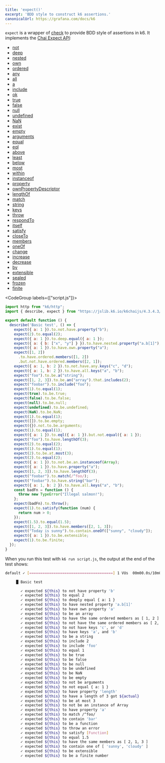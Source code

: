 ```yaml
---
title: 'expect()'
excerpt: 'BDD style to construct k6 assertions.'
canonicalUrl: https://grafana.com/docs/k6
---
```


`expect` is a wrapper of [check](/javascript-api/k6/check/) to provide BDD style of assertions in k6. It implements the [Chai Expect API](https://www.chaijs.com/api/bdd/):

<Glossary>

- [not](https://www.chaijs.com/api/bdd/#method_not)
- [deep](https://www.chaijs.com/api/bdd/#method_deep)
- [nested](https://www.chaijs.com/api/bdd/#method_nested)
- [own](https://www.chaijs.com/api/bdd/#method_own)
- [ordered](https://www.chaijs.com/api/bdd/#method_ordered)
- [any](https://www.chaijs.com/api/bdd/#method_any)
- [all](https://www.chaijs.com/api/bdd/#method_all)
- [a](https://www.chaijs.com/api/bdd/#method_a)
- [include](https://www.chaijs.com/api/bdd/#method_include)
- [ok](https://www.chaijs.com/api/bdd/#method_ok)
- [true](https://www.chaijs.com/api/bdd/#method_true)
- [false](https://www.chaijs.com/api/bdd/#method_false)
- [null](https://www.chaijs.com/api/bdd/#method_null)
- [undefined](https://www.chaijs.com/api/bdd/#method_undefined)
- [NaN](https://www.chaijs.com/api/bdd/#method_nan)
- [exist](https://www.chaijs.com/api/bdd/#method_exist)
- [empty](https://www.chaijs.com/api/bdd/#method_empty)
- [arguments](https://www.chaijs.com/api/bdd/#method_arguments)
- [equal](https://www.chaijs.com/api/bdd/#method_equal)
- [eql](https://www.chaijs.com/api/bdd/#method_eql)
- [above](https://www.chaijs.com/api/bdd/#method_above)
- [least](https://www.chaijs.com/api/bdd/#method_least)
- [below](https://www.chaijs.com/api/bdd/#method_below)
- [most](https://www.chaijs.com/api/bdd/#method_most)
- [within](https://www.chaijs.com/api/bdd/#method_within)
- [instanceof](https://www.chaijs.com/api/bdd/#method_instanceof)
- [property](https://www.chaijs.com/api/bdd/#method_property)
- [ownPropertyDescriptor](https://www.chaijs.com/api/bdd/#method_ownpropertydescriptor)
- [lengthOf](https://www.chaijs.com/api/bdd/#method_lengthOf)
- [match](https://www.chaijs.com/api/bdd/#method_match)
- [string](https://www.chaijs.com/api/bdd/#method_string)
- [keys](https://www.chaijs.com/api/bdd/#method_keys)
- [throw](https://www.chaijs.com/api/bdd/#method_throw)
- [respondTo](https://www.chaijs.com/api/bdd/#method_respondto)
- [itself](https://www.chaijs.com/api/bdd/#method_itself)
- [satisfy](https://www.chaijs.com/api/bdd/#method_satisfy)
- [closeTo](https://www.chaijs.com/api/bdd/#method_closeto)
- [members](https://www.chaijs.com/api/bdd/#method_members)
- [oneOf](https://www.chaijs.com/api/bdd/#method_oneOf)
- [change](https://www.chaijs.com/api/bdd/#method_change)
- [increase](https://www.chaijs.com/api/bdd/#method_increase)
- [decrease](https://www.chaijs.com/api/bdd/#method_decrease)
- [by](https://www.chaijs.com/api/bdd/#method_by)
- [extensible](https://www.chaijs.com/api/bdd/#method_extensible)
- [sealed](https://www.chaijs.com/api/bdd/#method_sealed)
- [frozen](https://www.chaijs.com/api/bdd/#method_frozen)
- [finite](https://www.chaijs.com/api/bdd/#method_finite)

</Glossary>

<CodeGroup labels={["script.js"]}>

<!-- eslint-skip -->
```javascript
import http from "k6/http";
import { describe, expect } from "https://jslib.k6.io/k6chaijs/4.3.4.3/index.js";

export default function () {
  describe('Basic test', () => {
    expect({ a: 1 }).to.not.have.property("b");
    expect(2).to.equal(2);
    expect({ a: 1 }).to.deep.equal({ a: 1 });
    expect({ a: { b: ["x", "y"] } }).to.have.nested.property("a.b[1]");
    expect({ a: 1 }).to.have.own.property("a");
    expect([1, 2])
      .to.have.ordered.members([1, 2])
      .but.not.have.ordered.members([2, 1]);
    expect({ a: 1, b: 2 }).to.not.have.any.keys("c", "d");
    expect({ a: 1, b: 2 }).to.have.all.keys("a", "b");
    expect("foo").to.be.a("string");
    expect([1, 2, 3]).to.be.an("array").that.includes(2);
    expect("foobar").to.include("foo");
    expect(1).to.equal(1);
    expect(true).to.be.true;
    expect(false).to.be.false;
    expect(null).to.be.null;
    expect(undefined).to.be.undefined;
    expect(NaN).to.be.NaN;
    expect(1).to.equal(1);
    expect([]).to.be.empty;
    expect({}).not.to.be.arguments;
    expect(1).to.equal(1);
    expect({ a: 1 }).to.eql({ a: 1 }).but.not.equal({ a: 1 });
    expect("foo").to.have.lengthOf(3);
    expect(2).to.equal(2);
    expect(1).to.equal(1);
    expect(2).to.be.at.most(3);
    expect(2).to.equal(2);
    expect({ a: 1 }).to.not.be.an.instanceof(Array);
    expect({ a: 1 }).to.have.property("a");
    expect([1, 2, 3]).to.have.lengthOf(3);
    expect("foobar").to.match(/^foo/);
    expect("foobar").to.have.string("bar");
    expect({ a: 1, b: 2 }).to.have.all.keys("a", "b");
    const badFn = function () {
      throw new TypeError("Illegal salmon!");
    };
    expect(badFn).to.throw();
    expect(1).to.satisfy(function (num) {
      return num > 0;
    });
    expect(1.5).to.equal(1.5);
    expect([1, 2, 3]).to.have.members([2, 1, 3]);
    expect("Today is sunny").to.contain.oneOf(["sunny", "cloudy"]);
    expect({ a: 1 }).to.be.extensible;
    expect(1).to.be.finite;
  });
}

```

</CodeGroup>

When you run this test with `k6 run script.js`, the output at the end of the test shows:

```bash
default ✓ [======================================] 1 VUs  00m00.0s/10m0s  1/1 iters, 1 per VU

     █ Basic test

       ✓ expected ${this} to not have property 'b'
       ✓ expected ${this} to equal 2
       ✓ expected ${this} to deeply equal { a: 1 }
       ✓ expected ${this} to have nested property 'a.b[1]'
       ✓ expected ${this} to have own property 'a'
       ✓ expected ${this} to be an array
       ✓ expected ${this} to have the same ordered members as [ 1, 2 ]
       ✓ expected ${this} to not have the same ordered members as [ 2, 1 ]
       ✓ expected ${this} to not have keys 'c', or 'd'
       ✓ expected ${this} to have keys 'a', and 'b'
       ✓ expected ${this} to be a string
       ✓ expected ${this} to include 2
       ✓ expected ${this} to include 'foo'
       ✓ expected ${this} to equal 1
       ✓ expected ${this} to be true
       ✓ expected ${this} to be false
       ✓ expected ${this} to be null
       ✓ expected ${this} to be undefined
       ✓ expected ${this} to be NaN
       ✓ expected ${this} to be empty
       ✓ expected ${this} to not be arguments
       ✓ expected ${this} to not equal { a: 1 }
       ✓ expected ${this} to have property 'length'
       ✓ expected ${this} to have a length of 3 got ${actual}
       ✓ expected ${this} to be at most 3
       ✓ expected ${this} to not be an instance of Array
       ✓ expected ${this} to have property 'a'
       ✓ expected ${this} to match /^foo/
       ✓ expected ${this} to contain 'bar'
       ✓ expected ${this} to be a function
       ✓ expected ${this} to throw an error
       ✓ expected ${this} to satisfy [Function]
       ✓ expected ${this} to equal 1.5
       ✓ expected ${this} to have the same members as [ 2, 1, 3 ]
       ✓ expected ${this} to contain one of [ 'sunny', 'cloudy' ]
       ✓ expected ${this} to be extensible
       ✓ expected ${this} to be a finite number
```